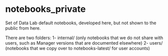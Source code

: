 # notebooks_private
Set of Data Lab default notebooks, developed here, but not shown to the public from here.

There are two folders:
1- internal/ (only notebooks that we do not share with users, such as Manager versions that are documented elsewhere)
2- users/ (notebooks that we copy over to notebooks-latest/ for user accounts)
